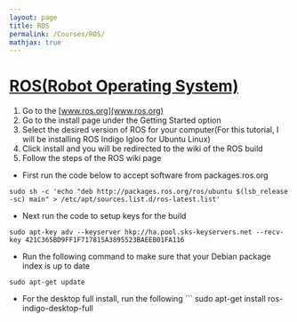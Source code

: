 ```yaml
---
layout: page
title: ROS
permalink: /Courses/ROS/
mathjax: true
---
```


# <u>ROS(Robot Operating System)</u>

1. Go to the [www.ros.org](www.ros.org)
2. Go to the install page under the Getting Started option
3. Select the desired version of ROS for your computer(For this tutorial, I will be installing ROS Indigo Igloo for Ubuntu Linux)
4. Click install and you will be redirected to the wiki of the ROS build
5. Follow the steps of the ROS wiki page

- First run the code below to accept software from packages.ros.org

```
sudo sh -c 'echo "deb http://packages.ros.org/ros/ubuntu $(lsb_release -sc) main" > /etc/apt/sources.list.d/ros-latest.list'
```

- Next run the code to setup keys for the build

```
sudo apt-key adv --keyserver hkp://ha.pool.sks-keyservers.net --recv-key 421C365BD9FF1F717815A3895523BAEEB01FA116
```

- Run the following command to make sure that your Debian package index is up to date
```
sudo apt-get update
```

- For the desktop full install, run the following ```
sudo apt-get install ros-indigo-desktop-full
```

